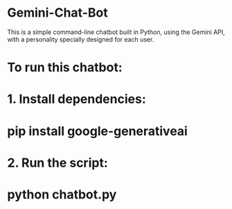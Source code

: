 # Gemini-Chat-Bot
This is a simple command-line chatbot built in Python, using the Gemini API, with a personality specially designed for each user.
# To run this chatbot:
# 1. Install dependencies:
#    pip install google-generativeai
#
# 2. Run the script:
#    python chatbot.py
